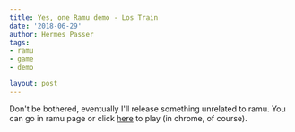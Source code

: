 ```yaml
---
title: Yes, one Ramu demo - Los Train
date: '2018-06-29'
author: Hermes Passer
tags:
- ramu
- game
- demo

layout: post
---
```

Don't be bothered, eventually I'll release something unrelated to ramu. 
You can go in ramu page or click [here]({{site.url}}/{{site.baseurl}}p/ramu/losttrain) to play (in chrome, of course).
